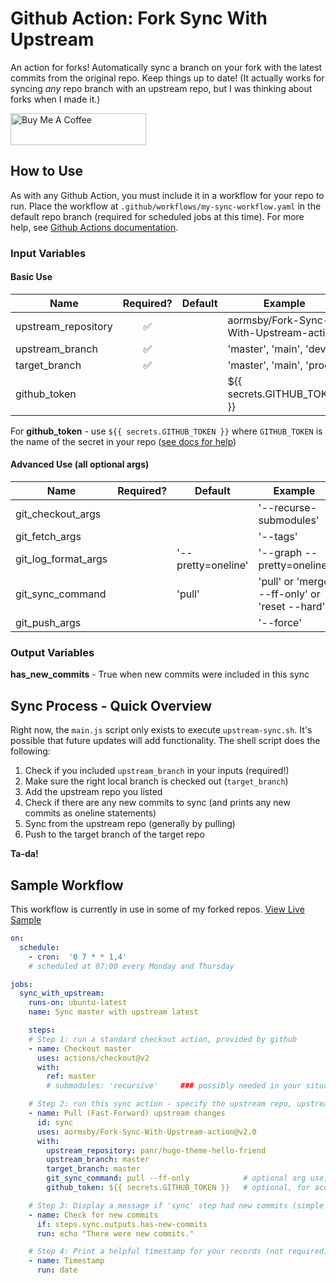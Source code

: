 # Github Action: Fork Sync With Upstream

An action for forks! Automatically sync a branch on your fork with the latest commits from the original repo. Keep things up to date! (It actually works for syncing *any* repo branch with an upstream repo, but I was thinking about forks when I made it.)

<a href="https://www.buymeacoffee.com/aormsby" target="_blank"><img src="https://cdn.buymeacoffee.com/buttons/default-green.png" alt="Buy Me A Coffee" style="height: 51px !important;width: 217px !important;" ></a>

## How to Use

As with any Github Action, you must include it in a workflow for your repo to run. Place the workflow at `.github/workflows/my-sync-workflow.yaml` in the default repo branch (required for scheduled jobs at this time). For more help, see [Github Actions documentation](https://docs.github.com/en/actions).

### Input Variables

#### Basic Use

| Name                | Required?           | Default           | Example |
| ------------------- |:------------------: | ----------------- | ----------
| upstream_repository | :white_check_mark:  |                   | aormsby/Fork-Sync-With-Upstream-action        |
| upstream_branch     | :white_check_mark:  |                   | 'master', 'main', 'dev'                                 |
| target_branch       | :white_check_mark:  |                   | 'master', 'main', 'prod'                                |
| github_token        |                     |                   | ${{ secrets.GITHUB_TOKEN }}                   |

For **github_token** - use `${{ secrets.GITHUB_TOKEN }}` where `GITHUB_TOKEN` is the name of the secret in your repo ([see docs for help](https://docs.github.com/en/actions/configuring-and-managing-workflows/using-variables-and-secrets-in-a-workflow))

#### Advanced Use (all optional args)

| Name                | Required?           | Default           | Example |
| ------------------- |:------------------: | ----------------- | ----------
| git_checkout_args   |                     |                   | '--recurse-submodules'                        |
| git_fetch_args      |                     |                   | '--tags'                        |
| git_log_format_args |                     | '--pretty=oneline' | '--graph --pretty=oneline'                     |
| git_sync_command    |                     | 'pull'            | 'pull' or 'merge --ff-only' or 'reset --hard' |
| git_push_args       |                     |                   | '--force'                                     |

### Output Variables

**has_new_commits** - True when new commits were included in this sync

## Sync Process - Quick Overview

Right now, the `main.js` script only exists to execute `upstream-sync.sh`. It's possible that future updates will add functionality. The shell script does the following:

1. Check if you included `upstream_branch` in your inputs (required!)
2. Make sure the right local branch is checked out (`target_branch`)
3. Add the upstream repo you listed
4. Check if there are any new commits to sync (and prints any new commits as oneline statements)
5. Sync from the upstream repo (generally by pulling)
6. Push to the target branch of the target repo

**Ta-da!**

## Sample Workflow
This workflow is currently in use in some of my forked repos. [View Live Sample](https://github.com/aormsby/F-hugo-theme-hello-friend/blob/Working/.github/workflows/wf-fork-sync.yaml)

```yaml
on:
  schedule:
    - cron:  '0 7 * * 1,4'
    # scheduled at 07:00 every Monday and Thursday

jobs:
  sync_with_upstream:
    runs-on: ubuntu-latest
    name: Sync master with upstream latest

    steps:
    # Step 1: run a standard checkout action, provided by github
    - name: Checkout master
      uses: actions/checkout@v2
      with:
        ref: master
        # submodules: 'recursive'     ### possibly needed in your situation

    # Step 2: run this sync action - specify the upstream repo, upstream branch to sync with, and target sync branch
    - name: Pull (Fast-Forward) upstream changes
      id: sync
      uses: aormsby/Fork-Sync-With-Upstream-action@v2.0
      with:
        upstream_repository: panr/hugo-theme-hello-friend
        upstream_branch: master
        target_branch: master
        git_sync_command: pull --ff-only            # optional arg use, defaults to pull
        github_token: ${{ secrets.GITHUB_TOKEN }}   # optional, for accessing repos that require authentication

    # Step 3: Display a message if 'sync' step had new commits (simple test)
    - name: Check for new commits
      if: steps.sync.outputs.has-new-commits
      run: echo "There were new commits."

    # Step 4: Print a helpful timestamp for your records (not required)
    - name: Timestamp
      run: date
```
